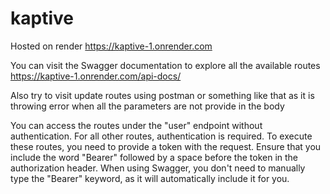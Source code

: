 # kaptive
Hosted on render
https://kaptive-1.onrender.com

You can visit the Swagger documentation to explore all the available routes
https://kaptive-1.onrender.com/api-docs/

Also try to visit update routes using postman or something like that as it is throwing error when all the parameters are not provide in the body

You can access the routes under the "user" endpoint without authentication. For all other routes, authentication is required. To execute these routes, you need to provide a token with the request. Ensure that you include the word "Bearer" followed by a space before the token in the authorization header. When using Swagger, you don't need to manually type the "Bearer" keyword, as it will automatically include it for you.

